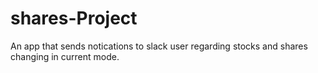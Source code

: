 # shares-Project

An app that sends notications to slack user regarding stocks and shares changing in current mode.
